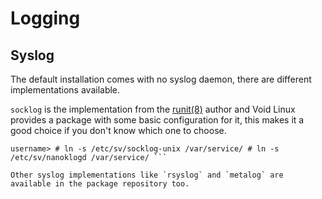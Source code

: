 # Logging

## Syslog

The default installation comes with no syslog daemon, there are
different implementations available.

`socklog` is the implementation from the
[runit(8)](https://man.voidlinux.eu/runit.8) author and Void Linux
provides a package with some basic configuration for it, this makes it
a good choice if you don't know which one to choose.

``` # xbps-install -S socklog-void # usermod -aG socklog <your
username> # ln -s /etc/sv/socklog-unix /var/service/ # ln -s
/etc/sv/nanoklogd /var/service/ ```

Other syslog implementations like `rsyslog` and `metalog` are
available in the package repository too.
